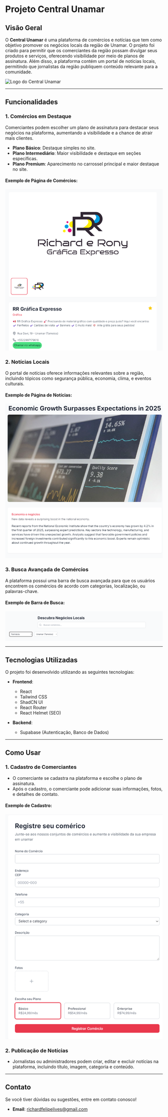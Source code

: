 # Projeto Central Unamar

## Visão Geral

O **Central Unamar** é uma plataforma de comércios e notícias que tem como objetivo promover os negócios locais da região de Unamar. O projeto foi criado para permitir que os comerciantes da região possam divulgar seus produtos e serviços, oferecendo visibilidade por meio de planos de assinatura. Além disso, a plataforma contém um portal de notícias locais, permitindo que jornalistas da região publiquem conteúdo relevante para a comunidade.

![Logo do Central Unamar](public/favicon.ico) <!-- Coloque o link da imagem do logo aqui -->

---

## Funcionalidades

### 1. **Comércios em Destaque**
Comerciantes podem escolher um plano de assinatura para destacar seus negócios na plataforma, aumentando a visibilidade e a chance de atrair mais clientes.

- **Plano Básico**: Destaque simples no site.
- **Plano Intermediário**: Maior visibilidade e destaque em seções específicas.
- **Plano Premium**: Aparecimento no carrossel principal e maior destaque no site.

#### Exemplo de Página de Comércios:
![Exemplo de Comércios](public/Exemplo-de-comercio.png) <!-- Coloque o link do print da página de comércios -->

### 2. **Notícias Locais**
O portal de notícias oferece informações relevantes sobre a região, incluindo tópicos como segurança pública, economia, clima, e eventos culturais.

#### Exemplo de Página de Notícias:
![Exemplo de Notícias](public/exemplo-de-noticia.png) <!-- Coloque o link do print da página de notícias -->

### 3. **Busca Avançada de Comércios**
A plataforma possui uma barra de busca avançada para que os usuários encontrem os comércios de acordo com categorias, localização, ou palavras-chave.

#### Exemplo de Barra de Busca:
![Exemplo de Barra de Busca](public/exemplo-de-busca.png) <!-- Coloque o link do print da barra de busca -->

<!-- ### 4. **Sistema de Avaliação**
Usuários podem avaliar os comércios com uma nota de 0 a 5, oferecendo feedback para os negócios e ajudando novos clientes a tomar decisões.

#### Exemplo de Avaliação:
![Exemplo de Avaliação](link-para-print-de-avaliacao) Coloque o link do print da avaliação -->

---

## Tecnologias Utilizadas

O projeto foi desenvolvido utilizando as seguintes tecnologias:

- **Frontend**:
  - React
  - Tailwind CSS
  - ShadCN UI
  - React Router
  - React Helmet (SEO)

- **Backend**:
  - Supabase (Autenticação, Banco de Dados)

<!-- - **Outros**:
  - Firebase para o envio de notificações
  - Figma para o design da interface -->

---

## Como Usar

### 1. **Cadastro de Comerciantes**
- O comerciante se cadastra na plataforma e escolhe o plano de assinatura.
- Após o cadastro, o comerciante pode adicionar suas informações, fotos, e detalhes de contato.

#### Exemplo de Cadastro:
![Exemplo de Cadastro](public/formulario-de-registro.png) <!-- Coloque o link do print do cadastro -->

### 2. **Publicação de Notícias**
- Jornalistas ou administradores podem criar, editar e excluir notícias na plataforma, incluindo título, imagem, categoria e conteúdo.
<!-- 
#### Exemplo de Publicação de Notícias:
![Exemplo de Publicação de Notícias](link-para-print-da-publicacao) Coloque o link do print da publicação de notícias -->

---

## Contato

Se você tiver dúvidas ou sugestões, entre em contato conosco!

- **Email**: richardfelipelives@gmail.com

